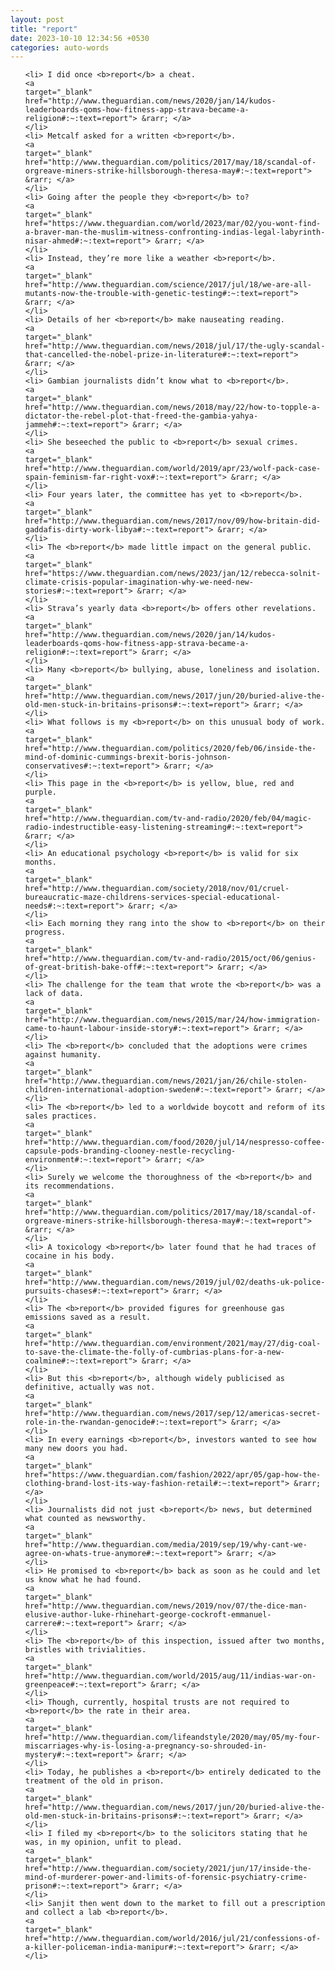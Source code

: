 ```yaml
---
layout: post
title: "report"
date: 2023-10-10 12:34:56 +0530
categories: auto-words
---
```

<ol>

    <li> I did once <b>report</b> a cheat.
    <a 
    target="_blank" 
    href="http://www.theguardian.com/news/2020/jan/14/kudos-leaderboards-qoms-how-fitness-app-strava-became-a-religion#:~:text=report"> &rarr; </a>
    </li>
    <li> Metcalf asked for a written <b>report</b>.
    <a 
    target="_blank" 
    href="http://www.theguardian.com/politics/2017/may/18/scandal-of-orgreave-miners-strike-hillsborough-theresa-may#:~:text=report"> &rarr; </a>
    </li>
    <li> Going after the people they <b>report</b> to?
    <a 
    target="_blank" 
    href="https://www.theguardian.com/world/2023/mar/02/you-wont-find-a-braver-man-the-muslim-witness-confronting-indias-legal-labyrinth-nisar-ahmed#:~:text=report"> &rarr; </a>
    </li>
    <li> Instead, they’re more like a weather <b>report</b>.
    <a 
    target="_blank" 
    href="http://www.theguardian.com/science/2017/jul/18/we-are-all-mutants-now-the-trouble-with-genetic-testing#:~:text=report"> &rarr; </a>
    </li>
    <li> Details of her <b>report</b> make nauseating reading.
    <a 
    target="_blank" 
    href="http://www.theguardian.com/news/2018/jul/17/the-ugly-scandal-that-cancelled-the-nobel-prize-in-literature#:~:text=report"> &rarr; </a>
    </li>
    <li> Gambian journalists didn’t know what to <b>report</b>.
    <a 
    target="_blank" 
    href="http://www.theguardian.com/news/2018/may/22/how-to-topple-a-dictator-the-rebel-plot-that-freed-the-gambia-yahya-jammeh#:~:text=report"> &rarr; </a>
    </li>
    <li> She beseeched the public to <b>report</b> sexual crimes.
    <a 
    target="_blank" 
    href="http://www.theguardian.com/world/2019/apr/23/wolf-pack-case-spain-feminism-far-right-vox#:~:text=report"> &rarr; </a>
    </li>
    <li> Four years later, the committee has yet to <b>report</b>.
    <a 
    target="_blank" 
    href="http://www.theguardian.com/news/2017/nov/09/how-britain-did-gaddafis-dirty-work-libya#:~:text=report"> &rarr; </a>
    </li>
    <li> The <b>report</b> made little impact on the general public.
    <a 
    target="_blank" 
    href="https://www.theguardian.com/news/2023/jan/12/rebecca-solnit-climate-crisis-popular-imagination-why-we-need-new-stories#:~:text=report"> &rarr; </a>
    </li>
    <li> Strava’s yearly data <b>report</b> offers other revelations.
    <a 
    target="_blank" 
    href="http://www.theguardian.com/news/2020/jan/14/kudos-leaderboards-qoms-how-fitness-app-strava-became-a-religion#:~:text=report"> &rarr; </a>
    </li>
    <li> Many <b>report</b> bullying, abuse, loneliness and isolation.
    <a 
    target="_blank" 
    href="http://www.theguardian.com/news/2017/jun/20/buried-alive-the-old-men-stuck-in-britains-prisons#:~:text=report"> &rarr; </a>
    </li>
    <li> What follows is my <b>report</b> on this unusual body of work.
    <a 
    target="_blank" 
    href="http://www.theguardian.com/politics/2020/feb/06/inside-the-mind-of-dominic-cummings-brexit-boris-johnson-conservatives#:~:text=report"> &rarr; </a>
    </li>
    <li> This page in the <b>report</b> is yellow, blue, red and purple.
    <a 
    target="_blank" 
    href="http://www.theguardian.com/tv-and-radio/2020/feb/04/magic-radio-indestructible-easy-listening-streaming#:~:text=report"> &rarr; </a>
    </li>
    <li> An educational psychology <b>report</b> is valid for six months.
    <a 
    target="_blank" 
    href="http://www.theguardian.com/society/2018/nov/01/cruel-bureaucratic-maze-childrens-services-special-educational-needs#:~:text=report"> &rarr; </a>
    </li>
    <li> Each morning they rang into the show to <b>report</b> on their progress.
    <a 
    target="_blank" 
    href="http://www.theguardian.com/tv-and-radio/2015/oct/06/genius-of-great-british-bake-off#:~:text=report"> &rarr; </a>
    </li>
    <li> The challenge for the team that wrote the <b>report</b> was a lack of data.
    <a 
    target="_blank" 
    href="http://www.theguardian.com/news/2015/mar/24/how-immigration-came-to-haunt-labour-inside-story#:~:text=report"> &rarr; </a>
    </li>
    <li> The <b>report</b> concluded that the adoptions were crimes against humanity.
    <a 
    target="_blank" 
    href="http://www.theguardian.com/news/2021/jan/26/chile-stolen-children-international-adoption-sweden#:~:text=report"> &rarr; </a>
    </li>
    <li> The <b>report</b> led to a worldwide boycott and reform of its sales practices.
    <a 
    target="_blank" 
    href="http://www.theguardian.com/food/2020/jul/14/nespresso-coffee-capsule-pods-branding-clooney-nestle-recycling-environment#:~:text=report"> &rarr; </a>
    </li>
    <li> Surely we welcome the thoroughness of the <b>report</b> and its recommendations.
    <a 
    target="_blank" 
    href="http://www.theguardian.com/politics/2017/may/18/scandal-of-orgreave-miners-strike-hillsborough-theresa-may#:~:text=report"> &rarr; </a>
    </li>
    <li> A toxicology <b>report</b> later found that he had traces of cocaine in his body.
    <a 
    target="_blank" 
    href="http://www.theguardian.com/news/2019/jul/02/deaths-uk-police-pursuits-chases#:~:text=report"> &rarr; </a>
    </li>
    <li> The <b>report</b> provided figures for greenhouse gas emissions saved as a result.
    <a 
    target="_blank" 
    href="http://www.theguardian.com/environment/2021/may/27/dig-coal-to-save-the-climate-the-folly-of-cumbrias-plans-for-a-new-coalmine#:~:text=report"> &rarr; </a>
    </li>
    <li> But this <b>report</b>, although widely publicised as definitive, actually was not.
    <a 
    target="_blank" 
    href="http://www.theguardian.com/news/2017/sep/12/americas-secret-role-in-the-rwandan-genocide#:~:text=report"> &rarr; </a>
    </li>
    <li> In every earnings <b>report</b>, investors wanted to see how many new doors you had.
    <a 
    target="_blank" 
    href="https://www.theguardian.com/fashion/2022/apr/05/gap-how-the-clothing-brand-lost-its-way-fashion-retail#:~:text=report"> &rarr; </a>
    </li>
    <li> Journalists did not just <b>report</b> news, but determined what counted as newsworthy.
    <a 
    target="_blank" 
    href="http://www.theguardian.com/media/2019/sep/19/why-cant-we-agree-on-whats-true-anymore#:~:text=report"> &rarr; </a>
    </li>
    <li> He promised to <b>report</b> back as soon as he could and let us know what he had found.
    <a 
    target="_blank" 
    href="http://www.theguardian.com/news/2019/nov/07/the-dice-man-elusive-author-luke-rhinehart-george-cockroft-emmanuel-carrere#:~:text=report"> &rarr; </a>
    </li>
    <li> The <b>report</b> of this inspection, issued after two months, bristles with trivialities.
    <a 
    target="_blank" 
    href="http://www.theguardian.com/world/2015/aug/11/indias-war-on-greenpeace#:~:text=report"> &rarr; </a>
    </li>
    <li> Though, currently, hospital trusts are not required to <b>report</b> the rate in their area.
    <a 
    target="_blank" 
    href="http://www.theguardian.com/lifeandstyle/2020/may/05/my-four-miscarriages-why-is-losing-a-pregnancy-so-shrouded-in-mystery#:~:text=report"> &rarr; </a>
    </li>
    <li> Today, he publishes a <b>report</b> entirely dedicated to the treatment of the old in prison.
    <a 
    target="_blank" 
    href="http://www.theguardian.com/news/2017/jun/20/buried-alive-the-old-men-stuck-in-britains-prisons#:~:text=report"> &rarr; </a>
    </li>
    <li> I filed my <b>report</b> to the solicitors stating that he was, in my opinion, unfit to plead.
    <a 
    target="_blank" 
    href="http://www.theguardian.com/society/2021/jun/17/inside-the-mind-of-murderer-power-and-limits-of-forensic-psychiatry-crime-prison#:~:text=report"> &rarr; </a>
    </li>
    <li> Sanjit then went down to the market to fill out a prescription and collect a lab <b>report</b>.
    <a 
    target="_blank" 
    href="http://www.theguardian.com/world/2016/jul/21/confessions-of-a-killer-policeman-india-manipur#:~:text=report"> &rarr; </a>
    </li>